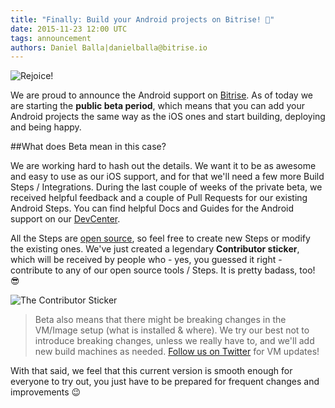 ```yaml
---
title: "Finally: Build your Android projects on Bitrise! 🚀"
date: 2015-11-23 12:00 UTC
tags: announcement
authors: Daniel Balla|danielballa@bitrise.io
---
```


![Rejoice!](celebrate.gif)


We are proud to announce the Android support on [Bitrise](https://www.bitrise.io). As of today we are starting the **public beta period**, which means that you can add your Android projects the same way as the iOS ones and start building, deploying and being happy.


##What does Beta mean in this case?


We are working hard to hash out the details. We want it to be as awesome and easy to use as our iOS support, and for that we'll need a few more Build Steps / Integrations. During the last couple of weeks of the private beta, we received helpful feedback and a couple of Pull Requests for our existing Android Steps. You can find helpful Docs and Guides for the Android support on our [DevCenter](http://devcenter.bitrise.io/docs/android-beta).

All the Steps are [open source](https://github.com/bitrise-io/bitrise-steplib/tree/master/steps), so feel free to create new Steps or modify the existing ones. We've just created a legendary **Contributor sticker**, which will be received by people who - yes, you guessed it right - contribute to any of our open source tools / Steps. It is pretty badass, too! 😎

![The Contributor Sticker](contributor_mockup.jpg)

>Beta also means that there might be breaking changes in the VM/Image setup (what is installed & where). We try our best not to introduce breaking changes, unless we really have to, and we'll add new build machines as needed. [Follow us on Twitter](https://twitter.com/bitrise) for VM updates!


With that said, we feel that this current version is smooth enough for everyone to try out, you just have to be prepared for frequent changes and improvements 😉
